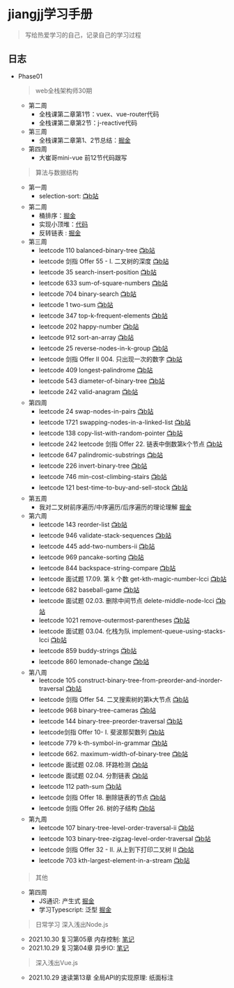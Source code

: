# jiangjj学习手册

> 写给热爱学习的自己，记录自己的学习过程



## 日志 
- Phase01 
  > web全栈架构师30期
    - 第二周 
      - 全栈课第二章第1节：vuex、vue-router代码
      - 全栈课第二章第2节：j-reactive代码
   - 第三周 
      - 全栈课第二章第1、2节总结：[掘金](https://juejin.cn/post/7028094049697398797)
   - 第四周
      - 大崔哥mini-vue 前12节代码跟写

      
  > 算法与数据结构
   - 第一周
      - selection-sort: [📺b站](https://www.bilibili.com/video/BV1vh41187WG?spm_id_from=333.999.0.0)
   - 第二周
      - 桶排序：[掘金](https://juejin.cn/post/7026750529673887780)
      - 实现小顶堆：[代码](https://github.com/rhythm022/jiangjj-frontend-studybook/blob/main/algorithm/02-%E5%B0%8F%E9%A1%B6%E5%A0%86.js)
      - 反转链表 : [掘金](https://juejin.cn/post/7027331088104194056)
  - 第三周 
      - leetcode 110 balanced-binary-tree [📺b站](https://www.bilibili.com/video/BV14L4y1v7tC?spm_id_from=333.999.0.0)
      - leetcode 剑指 Offer 55 - I. 二叉树的深度 [📺b站](https://www.bilibili.com/video/BV11L411u7eF?spm_id_from=333.999.0.0)
      - leetcode 35 search-insert-position [📺b站](https://www.bilibili.com/video/BV1Bq4y1u7EY?spm_id_from=333.999.0.0)
      - leetcode 633 sum-of-square-numbers [📺b站](https://www.bilibili.com/video/BV1jY411x7Yj?spm_id_from=333.999.0.0)
      - leetcode 704 binary-search [📺b站](https://www.bilibili.com/video/BV1Jq4y167Ea?spm_id_from=333.999.0.0)
      - leetcode 1 two-sum [📺b站](https://www.bilibili.com/video/BV1sq4y1u7Ay?spm_id_from=333.999.0.0)
      - leetcode 347 top-k-frequent-elements [📺b站](https://www.bilibili.com/video/BV1LR4y1t725/)
      - leetcode 202 happy-number [📺b站](https://www.bilibili.com/video/BV1Pf4y1M7NG/)
      - leetcode 912 sort-an-array [📺b站](https://www.bilibili.com/video/BV1E34y1d7Qg/)
      - leetcode 25 reverse-nodes-in-k-group [📺b站](https://www.bilibili.com/video/BV1US4y1d7kn)
      - leetcode 剑指 Offer II 004. 只出现一次的数字 [📺b站](https://www.bilibili.com/video/BV1Hq4y1u7zv)
      - leetcode 409 longest-palindrome [📺b站](https://www.bilibili.com/video/BV1SQ4y1m7k6)
      - leetcode 543 diameter-of-binary-tree [📺b站](https://www.bilibili.com/video/BV1j44y1v7j6)
      - leetcode 242 valid-anagram [📺b站](https://www.bilibili.com/video/BV1xQ4y1U7Zf)
   - 第四周
      - leetcode 24 swap-nodes-in-pairs [📺b站](https://www.bilibili.com/video/BV12M4y1A7Cq/)
      - leetcode 1721 swapping-nodes-in-a-linked-list [📺b站](https://www.bilibili.com/video/BV1Xq4y1u7HH/)
      - leetcode 138 copy-list-with-random-pointer [📺b站](https://www.bilibili.com/video/BV1uh41147Ny/)
      - leetcode 242 leetcode 剑指 Offer 22. 链表中倒数第k个节点 [📺b站](https://www.bilibili.com/video/BV1yS4y197Ue/)
      - leetcode 647 palindromic-substrings [📺b站](https://www.bilibili.com/video/BV1334y1o7xx/)
      - leetcode 226 invert-binary-tree [📺b站](https://www.bilibili.com/video/BV1CP4y1G7Fs/)
      - leetcode 746 min-cost-climbing-stairs [📺b站](https://www.bilibili.com/video/BV1iP4y1G7Q6/)
      - leetcode 121 best-time-to-buy-and-sell-stock [📺b站](https://www.bilibili.com/video/BV1HQ4y1U7pT/)
   - 第五周
      - 我对二叉树前序遍历/中序遍历/后序遍历的理论理解 [掘金](https://juejin.cn/post/7033937508664606727/) 
   - 第六周
      - leetcode 143 reorder-list [📺b站](https://www.bilibili.com/video/BV17R4y1s7AC)
      - leetcode 946 validate-stack-sequences [📺b站](https://www.bilibili.com/video/BV1v3411476a)
      - leetcode 445 add-two-numbers-ii [📺b站](https://www.bilibili.com/video/BV1ZU4y1N7fY)
      - leetcode 969 pancake-sorting [📺b站](https://www.bilibili.com/video/BV1kR4y1s7L2)
      - leetcode 844 backspace-string-compare [📺b站](https://www.bilibili.com/video/BV1p34y1X7pQ?spm_id_from=333.999.0.0)
      - leetcode 面试题 17.09. 第 k 个数 get-kth-magic-number-lcci [📺b站](https://www.bilibili.com/video/BV1Wq4y1q7TZ)
      - leetcode 682 baseball-game [📺b站](https://www.bilibili.com/video/BV1mL41177Tf)
      - leetcode 面试题 02.03. 删除中间节点 delete-middle-node-lcci [📺b站](https://www.bilibili.com/video/BV12P4y137x4)
      - leetcode 1021 remove-outermost-parentheses [📺b站](https://www.bilibili.com/video/BV1iZ4y197Pg)
      - leetcode 面试题 03.04. 化栈为队 implement-queue-using-stacks-lcci [📺b站](https://www.bilibili.com/video/BV1Gq4y1q78d)
      - leetcode 859 buddy-strings [📺b站](https://www.bilibili.com/video/BV1yq4y1z75K)
      - leetcode 860 lemonade-change [📺b站](https://www.bilibili.com/video/BV1nq4y1q7KD)
   - 第八周
      - leetcode 105 construct-binary-tree-from-preorder-and-inorder-traversal [📺b站](https://www.bilibili.com/video/BV1cD4y1c7jx)
      - leetcode 剑指 Offer 54. 二叉搜索树的第k大节点 [📺b站](https://www.bilibili.com/video/BV1b34y167qM)
      - leetcode 968 binary-tree-cameras [📺b站](https://www.bilibili.com/video/BV1f44y1E7AZ)
      - leetcode 144 binary-tree-preorder-traversal [📺b站](https://www.bilibili.com/video/BV19Z4y1Q7oK)
      - leetcode剑指 Offer 10- I. 斐波那契数列 [📺b站](https://www.bilibili.com/video/BV1pm4y197nc/)
      - leetcode 779 k-th-symbol-in-grammar [📺b站](https://www.bilibili.com/video/BV11R4y1W7QQ/)
      - leetcode 662. maximum-width-of-binary-tree [📺b站](https://www.bilibili.com/video/BV1Aq4y1m7Ka/)
      - leetcode 面试题 02.08. 环路检测 [📺b站](https://www.bilibili.com/video/BV13u411S7fY/)
      - leetcode 面试题 02.04. 分割链表 [📺b站](https://www.bilibili.com/video/BV1B44y1J779/)
      - leetcode 112 path-sum [📺b站](https://www.bilibili.com/video/BV1qL41157oU/)
      - leetcode 剑指 Offer 18. 删除链表的节点 [📺b站](https://www.bilibili.com/video/BV1SY411H78Y/)
      - leetcode 剑指 Offer 26. 树的子结构 [📺b站](https://www.bilibili.com/video/BV1Eq4y1m7se/)
    - 第九周
      - leetcode 107 binary-tree-level-order-traversal-ii [📺b站](https://www.bilibili.com/video/BV1yb4y1Y72r/)
      - leetcode 103 binary-tree-zigzag-level-order-traversal [📺b站](https://www.bilibili.com/video/BV1si4y1R7Bz/)
      - leetcode 剑指 Offer 32 - II. 从上到下打印二叉树 II [📺b站](https://www.bilibili.com/video/BV1fT4y1f7MG/)
      - leetcode 703 kth-largest-element-in-a-stream [📺b站](https://www.bilibili.com/video/BV1yi4y1R7jU/)


   > 其他
    - 第四周
      - JS通识: 产生式 [掘金](https://juejin.cn/post/7033004725305884703)
      - 学习Typescript: 泛型 [掘金](https://juejin.cn/post/7032217088986988580) 
      
 
 
 
 
 
 
 
 
 
 
  > 日常学习
  > 深入浅出Node.js
    - 2021.10.30 复习第05章 内存控制: [笔记](https://github.com/rhythm022/2020-learning/blob/master/2021-nodejs/Untitled.ipynb)    
    - 2021.10.29 复习第04章 异步IO: [笔记](https://github.com/rhythm022/2020-learning/blob/master/2021-nodejs/Untitled.ipynb)    
  > 深入浅出Vue.js
    - 2021.10.29 速读第13章 全局API的实现原理: 纸面标注

